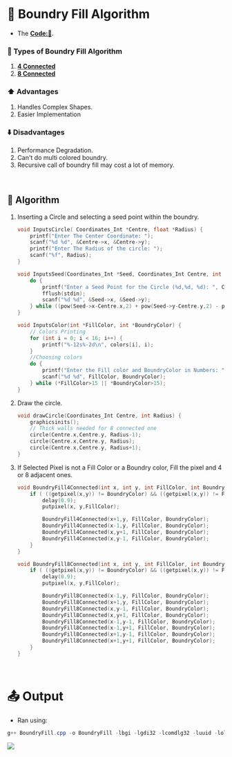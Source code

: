 # 🚧 Boundry Fill Algorithm
- The **[Code:📑](../../C/BoundryFill.cpp)**.

### 🌿 Types of Boundry Fill Algorithm
1. **[4 Connected](../../C/BoundryFill.cpp#L49)**
2. **[8 Connected](../../C/BoundryFill.cpp#L61)**

### ⬆️ Advantages
1. Handles Complex Shapes.
2. Easier Implementation

### ⬇️ Disadvantages
1. Performance Degradation.
2. Can't do multi colored boundry.
3. Recursive call of boundry fill may cost a lot of memory.

&nbsp;
## 🤖 **Algorithm**
1. Inserting a Circle and selecting a seed point within the boundry.
    ```cpp
    void InputsCircle( Coordinates_Int *Centre, float *Radius) {
        printf("Enter The Center Coordinate: ");
        scanf("%d %d", &Centre->x, &Centre->y);
        printf("Enter The Radius of the circle: ");
        scanf("%f", Radius);
    }

    void InputsSeed(Coordinates_Int *Seed, Coordinates_Int Centre, int Radius) {
        do {
            printf("Enter a Seed Point for the Circle (%d,%d, %d): ", Centre.x, Centre.y, Radius);
            fflush(stdin);
            scanf("%d %d", &Seed->x, &Seed->y);
        } while ((pow(Seed->x-Centre.x,2) + pow(Seed->y-Centre.y,2) - pow(Radius,2))>0);
    }

    void InputsColor(int *FillColor, int *BoundryColor) {
        // Colors Printing
        for (int i = 0; i < 16; i++) {
            printf("%-12s%-2d\n", colors[i], i);
        }
        //Choosing colors
        do {
            printf("Enter the Fill color and BoundryColor in Numbers: ");
            scanf("%d %d", FillColor, BoundryColor);
        } while (*FillColor>15 || *BoundryColor>15);
    }
    ```
2. Draw the circle.
    ```cpp
    void drawCircle(Coordinates_Int Centre, int Radius) {
        graphicsinits();
        // Thick walls needed for 8 connected one
        circle(Centre.x,Centre.y, Radius-1);
        circle(Centre.x,Centre.y, Radius);
        circle(Centre.x,Centre.y, Radius+1);
    }
    ```
3. If Selected Pixel is not a Fill Color or a Boundry color, Fill the pixel and 4 or 8 adjacent ones.
    ```cpp
    void BoundryFill4Connected(int x, int y, int FillColor, int BoundryColor) {
        if ( ((getpixel(x,y)) != BoundryColor) && ((getpixel(x,y)) != FillColor)) {
            delay(0.9);
            putpixel(x, y,FillColor);

            BoundryFill4Connected(x+1,y, FillColor, BoundryColor);
            BoundryFill4Connected(x-1,y, FillColor, BoundryColor);
            BoundryFill4Connected(x,y+1, FillColor, BoundryColor);
            BoundryFill4Connected(x,y-1, FillColor, BoundryColor);
        }
    }

    void BoundryFill8Connected(int x, int y, int FillColor, int BoundryColor) {
        if ( ((getpixel(x,y)) != BoundryColor) && ((getpixel(x,y)) != FillColor)) {
            delay(0.9);
            putpixel(x, y,FillColor);

            BoundryFill8Connected(x-1,y, FillColor, BoundryColor);
            BoundryFill8Connected(x+1,y, FillColor, BoundryColor);
            BoundryFill8Connected(x,y-1, FillColor, BoundryColor);
            BoundryFill8Connected(x,y+1, FillColor, BoundryColor);
            BoundryFill8Connected(x-1,y-1, FillColor, BoundryColor);
            BoundryFill8Connected(x-1,y+1, FillColor, BoundryColor);
            BoundryFill8Connected(x+1,y-1, FillColor, BoundryColor);
            BoundryFill8Connected(x+1,y+1, FillColor, BoundryColor);
        }
    }
    ```

&nbsp;
# 📤 Output
- Ran using:
```powershell
g++ BoundryFill.cpp -o BoundryFill -lbgi -lgdi32 -lcomdlg32 -luuid -loleaut32 -lole32 ; ./BoundryFill.exe
```
<img src='./Resources/BoundryFill.gif'>
